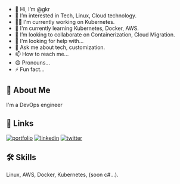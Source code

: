 - 👋 Hi, I’m @gkr
- 👀 I’m interested in Tech, Linux, Cloud technology.
- 👩‍💻 I'm currently working on Kubernetes.
- 🧠 I'm currently learning Kubernetes, Docker, AWS.
- 💞️ I’m looking to collaborate on Containerization, Cloud Migration.
- 🤔 I'm looking for help with...
- 💬 Ask me about tech, customization.
- 📫 How to reach me...
- 😄 Pronouns...
- ⚡️ Fun fact...


## 🚀 About Me
I'm a DevOps engineer

## 🔗 Links
[![portfolio](https://img.shields.io/badge/my_portfolio-000?style=for-the-badge&logo=ko-fi&logoColor=white)](https://gkr.com/)
[![linkedin](https://img.shields.io/badge/linkedin-0A66C2?style=for-the-badge&logo=linkedin&logoColor=white)](https://www.linkedin.com/in/g-kartik-reddy)
[![twitter](https://img.shields.io/badge/twitter-1DA1F2?style=for-the-badge&logo=twitter&logoColor=white)](https://twitter.com/gkartik10)


## 🛠 Skills
Linux, AWS, Docker, Kubernetes, (soon c#...).


<!---
gkr107/gkr107 is a ✨ special ✨ repository because its `README.md` (this file) appears on your GitHub profile.
You can click the Preview link to take a look at your changes.
--->


